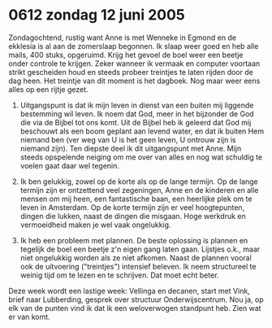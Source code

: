 # 0612 zondag 12 juni 2005
Zondagochtend, rustig want Anne is met Wenneke in Egmond en de ekklesia is al aan de zomerslaap begonnen. Ik slaap weer goed en heb alle mails, 400 stuks, opgeruimd. Krijg het gevoel de boel weer een beetje onder controle te krijgen. Zeker wanneer ik vermaak en computer voortaan strikt gescheiden houd en steeds probeer treintjes te laten rijden door de dag heen. Het treintje van dit moment is het dagboek. Nog maar weer eens alles op een rijtje gezet.

1. Uitgangspunt is dat ik mijn leven in dienst van een buiten mij liggende bestemming wil leven. Ik noem dat God, meer in het bijzonder de God die via de Bijbel tot ons komt. Uit de Bijbel heb ik geleerd dat God mij beschouwt als een boom geplant aan levend water, en dat ik buiten Hem niemand ben (ver weg van U is het geen leven, U ontrouw zijn is niemand zijn). Ten diepste deel ik dit uitgangspunt met Anne. Mijn steeds opspelende neiging om me over van alles en nog wat schuldig te voelen gaat daar wel tegenin.

2. Ik ben gelukkig, zowel op de korte als op de lange termijn. Op de lange termijn zijn er ontzettend veel zegeningen, Anne en de kinderen en alle mensen om mij heen, een fantastische baan, een heerlijke plek om te leven in Amsterdam. Op de korte termijn zijn er veel hoogtepunten, dingen die lukken, naast de dingen die misgaan. Hoge werkdruk en vermoeidheid maken je wel vaak ongelukkig.

3. Ik heb een probleem met plannen. De beste oplossing is plannen en tegelijk de boel een beetje z'n eigen gang laten gaan. Lijstjes o.k., maar niet ongelukkig worden als ze niet afkomen. Naast de plannen vooral ook de uitvoering ("treintjes") intensief beleven. Ik neem structureel te weinig tijd om te lezen en te schrijven. Dat moet echt beter. 

Deze week wordt een lastige week: Vellinga en decanen, start met Vink, brief naar Lubberding, gesprek over structuur Onderwijscentrum. Nou ja, op elk van de punten vind ik dat ik een weloverwogen standpunt heb. Zien wat er van komt.